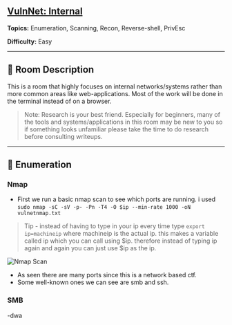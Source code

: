 ##  [VulnNet: Internal](https://tryhackme.com/room/vulnnetinternal)

**Topics:** Enumeration, Scanning, Recon, Reverse-shell, PrivEsc

**Difficulty:** Easy

---

## 📝 Room Description
This is a room that highly focuses on internal networks/systems rather than more common areas like  web-applications. Most of the work will be done in the terminal instead of on a browser.

> Note: Research is your best friend.
> Especially for beginners, many of the tools and systems/applications in this room may be new to you so if something looks unfamiliar please take the time to do research before consulting writeups.


---

## 🔎 Enumeration
### Nmap
- First we run a basic nmap scan to see which ports are running. i used `sudo nmap -sC -sV -p- -Pn -T4 -O $ip --min-rate 1000 -oN vulnetnmap.txt`
> Tip - instead of having to type in your ip every time type `export ip=machineip` where machineip is the actual ip. this makes a variable called ip which you can call using $ip. therefore instead of typing ip again and again you can just use $ip as the ip.

![Nmap Scan](../images/vulnnet_internal.png)

- As seen there are many ports since this is a network based ctf.
- Some well-known ones we can see are smb and ssh.
### SMB
-dwa

